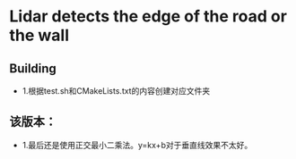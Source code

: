 # Lidar detects the edge of the road or the wall

## Building
* 1.根据test.sh和CMakeLists.txt的内容创建对应文件夹

## 该版本：
* 1.最后还是使用正交最小二乘法。y=kx+b对于垂直线效果不太好。